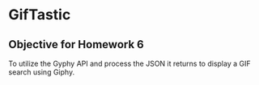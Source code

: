# GifTastic #
## Objective for Homework 6 ##
To utilize the Gyphy API and process the JSON it returns to display a GIF search using Giphy.

##  ##
